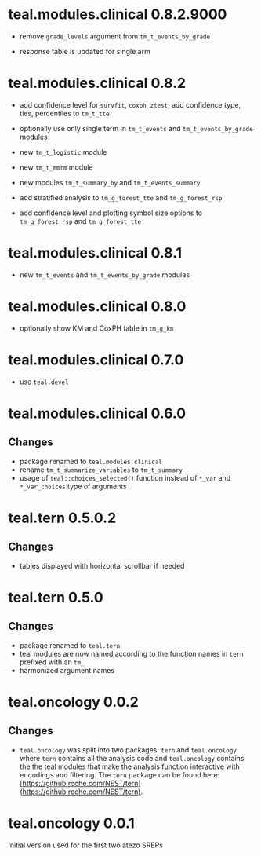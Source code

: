 # teal.modules.clinical 0.8.2.9000

* remove `grade_levels` argument from `tm_t_events_by_grade`

* response table is updated for single arm 

# teal.modules.clinical 0.8.2

* add confidence level for `survfit`, `coxph`, `ztest`; add confidence type, ties, percentiles to `tm_t_tte`

* optionally use only single term in `tm_t_events` and `tm_t_events_by_grade` modules

* new `tm_t_logistic` module

* new `tm_t_mmrm` module

* new modules `tm_t_summary_by` and `tm_t_events_summary`

* add stratified analysis to `tm_g_forest_tte` and `tm_g_forest_rsp`

* add confidence level and plotting symbol size options to `tm_g_forest_rsp` and `tm_g_forest_tte`

# teal.modules.clinical 0.8.1

* new `tm_t_events` and `tm_t_events_by_grade` modules

# teal.modules.clinical 0.8.0

* optionally show KM and CoxPH table in `tm_g_km`

# teal.modules.clinical 0.7.0

* use `teal.devel`

# teal.modules.clinical 0.6.0

## Changes

* package renamed to `teal.modules.clinical`
* rename `tm_t_summarize_variables` to `tm_t_summary`
* usage of `teal::choices_selected()` function instead of `*_var` and `*_var_choices` type of arguments

# teal.tern 0.5.0.2

## Changes

* tables displayed with horizontal scrollbar if needed


# teal.tern 0.5.0

## Changes
* package renamed to `teal.tern`
* teal modules are now named according to the function names in `tern` prefixed
with an `tm_`
* harmonized argument names

# teal.oncology 0.0.2

## Changes

 * `teal.oncology` was split into two packages: `tern` and `teal.oncology` where
 `tern` contains all the analysis code and `teal.oncology` contains the the teal
 modules that make the analysis function interactive with encodings and
 filtering. The `tern` package can be found here:
 [https://github.roche.com/NEST/tern](https://github.roche.com/NEST/tern).


# teal.oncology 0.0.1

Initial version used for the first two atezo SREPs 
